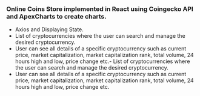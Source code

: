 
###  Online Coins Store implemented in React using Coingecko API and ApexCharts to create charts.


-  Axios and Displaying State.
- List of cryptocurrencies where the user can search and manage the desired cryptocurrency.
- User can see all details of a specific cryptocurrency such as current price, market capitalization, market capitalization rank, total volume, 24 hours high and low, price change etc.- List of cryptocurrencies where the user can search and manage the desired cryptocurrency.
- User can see all details of a specific cryptocurrency such as current price, market capitalization, market capitalization rank, total volume, 24 hours high and low, price change etc.
